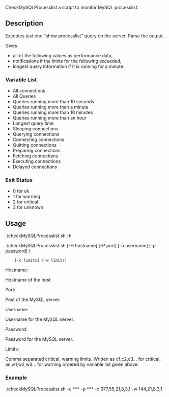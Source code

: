CheckMySQLProcesslist a script to monitor MySQL processlist.

## Description

Executes just one "show processlist" query on the server. Parse the output.

Gives

* all of the following values as performance data,
* notifications if the limits for the following exceeded,
* longest query information if it is running for a minute.

### Variable List

* All connections
* All Queries
* Queries running more than 10 seconds
* Queries running more than a minute
* Queries running more than 10 minutes
* Queries running more than an hour
* Longest query time
* Sleeping connections
* Querying connections
* Connecting connections
* Quitting connections
* Preparing connections
* Fetching connections
* Executing connections
* Delayed connections

### Exit Status

* 0 for ok
* 1 for warning
* 2 for critical
* 3 for unknown

## Usage

./checkMySQLProcesslist.sh -h

./checkMySQLProcesslist.sh [-H hostname] [-P port] [-u username] [-p password] \

		[-c limits] [-w limits]

Hostname:

Hostname of the host.

Port:

Post of the MySQL server.

Username:

Username for the MySQL server.

Password:

Password for the MySQL server.

Limits:

Comma separated critical, warning limits. Written as c1,c2,c3... for critical,
as w1,w2,w3... for warning ordered by variable list given above.

### Example

./checkMySQLProcesslist.sh -u *** -p *** -c 377,55,21,8,3,1 -w 144,21,8,3,1
